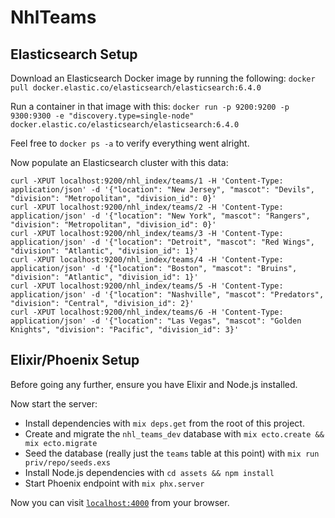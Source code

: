 # NhlTeams

## Elasticsearch Setup
Download an Elasticsearch Docker image by running the following:
`docker pull docker.elastic.co/elasticsearch/elasticsearch:6.4.0`

Run a container in that image with this:
`docker run -p 9200:9200 -p 9300:9300 -e "discovery.type=single-node" docker.elastic.co/elasticsearch/elasticsearch:6.4.0`

Feel free to `docker ps -a` to verify everything went alright.

Now populate an Elasticsearch cluster with this data:
```
curl -XPUT localhost:9200/nhl_index/teams/1 -H 'Content-Type: application/json' -d '{"location": "New Jersey", "mascot": "Devils", "division": "Metropolitan", "division_id": 0}'
curl -XPUT localhost:9200/nhl_index/teams/2 -H 'Content-Type: application/json' -d '{"location": "New York", "mascot": "Rangers", "division": "Metropolitan", "division_id": 0}'
curl -XPUT localhost:9200/nhl_index/teams/3 -H 'Content-Type: application/json' -d '{"location": "Detroit", "mascot": "Red Wings", "division": "Atlantic", "division_id": 1}'
curl -XPUT localhost:9200/nhl_index/teams/4 -H 'Content-Type: application/json' -d '{"location": "Boston", "mascot": "Bruins", "division": "Atlantic", "division_id": 1}'
curl -XPUT localhost:9200/nhl_index/teams/5 -H 'Content-Type: application/json' -d '{"location": "Nashville", "mascot": "Predators", "division": "Central", "division_id": 2}'
curl -XPUT localhost:9200/nhl_index/teams/6 -H 'Content-Type: application/json' -d '{"location": "Las Vegas", "mascot": "Golden Knights", "division": "Pacific", "division_id": 3}'
```

## Elixir/Phoenix Setup
Before going any further, ensure you have Elixir and Node.js installed.

Now start the server:
  * Install dependencies with `mix deps.get` from the root of this project.
  * Create and migrate the `nhl_teams_dev` database with `mix ecto.create && mix ecto.migrate`
  * Seed the database (really just the `teams` table at this point) with `mix run priv/repo/seeds.exs`
  * Install Node.js dependencies with `cd assets && npm install`
  * Start Phoenix endpoint with `mix phx.server`

Now you can visit [`localhost:4000`](http://localhost:4000) from your browser.

